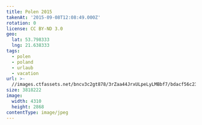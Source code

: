 ```yaml
---
title: Polen 2015
takenAt: '2015-09-08T12:08:49.000Z'
rotation: 0
license: CC BY-ND 3.0
geo:
  lat: 53.798333
  lng: 21.638333
tags:
  - polen
  - poland
  - urlaub
  - vacation
url: >-
  //images.ctfassets.net/bncv3c2gt878/3rZaa44JrxULpeLyLMBbf7/bdacf56c238efb512e4ff6392f33617e/polen-2015_25931649356_o
size: 3818222
image:
  width: 4310
  height: 2868
contentType: image/jpeg
---
```


